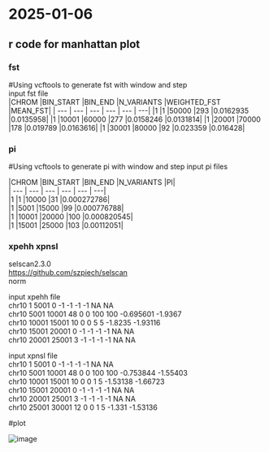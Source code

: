 # 2025-01-06
## r code for manhattan plot

### fst
#Using vcftools to generate fst with window and step  
input fst file  
|CHROM	|BIN_START	|BIN_END	|N_VARIANTS	|WEIGHTED_FST	|MEAN_FST|
| --- | --- | --- | --- | --- | ---| 
|1	|1	|50000	|293	|0.0162935	|0.0135958|
|1	|10001	|60000	|277	|0.0158246	|0.0131814|
|1	|20001	|70000	|178	|0.019789	|0.0163616|
|1	|30001	|80000	|92	|0.023359	|0.016428|

### pi
#Using vcftools to generate pi with window and step
input pi files<br>

|CHROM	|BIN_START	|BIN_END	|N_VARIANTS	|PI|  
| --- | --- | --- | --- | --- | ---|  
|1	|1	|10000	|31	|0.000272786|  
|1	|5001	|15000	|99	|0.000776788|  
|1	|10001	|20000	|100	|0.000820545|  
|1	|15001	|25000	|103	|0.00112051|  


### xpehh xpnsl
selscan2.3.0<br>
https://github.com/szpiech/selscan<br>
norm

input xpehh file<br>
chr10	1	5001	0	-1	-1	-1	-1	NA	NA<br>
chr10	5001	10001	48	0	0	100	100	-0.695601	-1.9367<br>
chr10	10001	15001	10	0	0	5	5	-1.8235	-1.93116<br>
chr10	15001	20001	0	-1	-1	-1	-1	NA	NA<br>
chr10	20001	25001	3	-1	-1	-1	-1	NA	NA

input xpnsl file<br>
chr10	1	5001	0	-1	-1	-1	-1	NA	NA<br>
chr10	5001	10001	48	0	0	100	100	-0.753844	-1.55403<br>
chr10	10001	15001	10	0	0	1	5	-1.53138	-1.66723<br>
chr10	15001	20001	0	-1	-1	-1	-1	NA	NA<br>
chr10	20001	25001	3	-1	-1	-1	-1	NA	NA<br>
chr10	25001	30001	12	0	0	1	5	-1.331	-1.53136

#plot

![image](https://github.com/binzhengbin/YZWL/blob/main/evolution/R/manhattan/png/FST.png)
